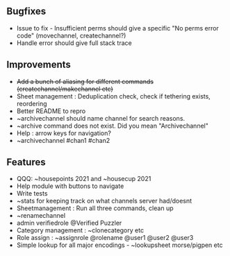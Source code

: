 ## Bugfixes
- Issue to fix - Insufficient perms should give a specific "No perms error code" (movechannel, createchannel?)
- Handle error should give full stack trace

## Improvements

- ~~Add a bunch of aliasing for different commands (createchannel/makechannel etc)~~
- Sheet management :  Deduplication check, check if tethering exists, reordering
- Better README to repro
- ~archivechannel should name channel for search reasons.
- ~archive command does not exist. Did you mean "Archivechannel"
- Help : arrow keys for navigation?
- ~archivechannel #chan1 #chan2

## Features

- QQQ: ~housepoints 2021 and ~housecup 2021
- Help module with buttons to navigate
- Write tests
- ~stats for keeping track on what channels server had/doesnt
- Sheetmanagement : Run all three commands, clean up
- ~renamechannel
- admin verifiedrole @Verified Puzzler
- Category management : ~clonecategory etc
- Role assign : ~assignrole @rolename @user1 @user2 @user3
- Simple lookup for all major encodings - ~lookupsheet morse/pigpen etc

